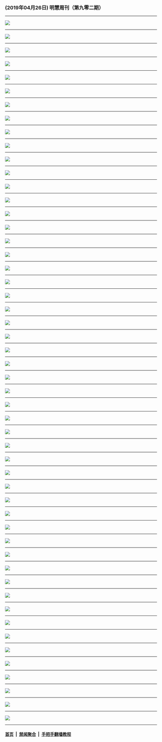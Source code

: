 ### (2019年04月26日) 明慧周刊（第九零二期） 

---

<img src="http://qikan.minghui.org/mhqkpage/qikanimage/2019/04/26/mhweekly902_read-online1.png"/><hr/>
<img src="http://qikan.minghui.org/mhqkpage/qikanimage/2019/04/26/mhweekly902_read-online2.png"/><hr/>
<img src="http://qikan.minghui.org/mhqkpage/qikanimage/2019/04/26/mhweekly902_read-online3.png"/><hr/>
<img src="http://qikan.minghui.org/mhqkpage/qikanimage/2019/04/26/mhweekly902_read-online4.png"/><hr/>
<img src="http://qikan.minghui.org/mhqkpage/qikanimage/2019/04/26/mhweekly902_read-online5.png"/><hr/>
<img src="http://qikan.minghui.org/mhqkpage/qikanimage/2019/04/26/mhweekly902_read-online6.png"/><hr/>
<img src="http://qikan.minghui.org/mhqkpage/qikanimage/2019/04/26/mhweekly902_read-online7.png"/><hr/>
<img src="http://qikan.minghui.org/mhqkpage/qikanimage/2019/04/26/mhweekly902_read-online8.png"/><hr/>
<img src="http://qikan.minghui.org/mhqkpage/qikanimage/2019/04/26/mhweekly902_read-online9.png"/><hr/>
<img src="http://qikan.minghui.org/mhqkpage/qikanimage/2019/04/26/mhweekly902_read-online10.png"/><hr/>
<img src="http://qikan.minghui.org/mhqkpage/qikanimage/2019/04/26/mhweekly902_read-online11.png"/><hr/>
<img src="http://qikan.minghui.org/mhqkpage/qikanimage/2019/04/26/mhweekly902_read-online12.png"/><hr/>
<img src="http://qikan.minghui.org/mhqkpage/qikanimage/2019/04/26/mhweekly902_read-online13.png"/><hr/>
<img src="http://qikan.minghui.org/mhqkpage/qikanimage/2019/04/26/mhweekly902_read-online14.png"/><hr/>
<img src="http://qikan.minghui.org/mhqkpage/qikanimage/2019/04/26/mhweekly902_read-online15.png"/><hr/>
<img src="http://qikan.minghui.org/mhqkpage/qikanimage/2019/04/26/mhweekly902_read-online16.png"/><hr/>
<img src="http://qikan.minghui.org/mhqkpage/qikanimage/2019/04/26/mhweekly902_read-online17.png"/><hr/>
<img src="http://qikan.minghui.org/mhqkpage/qikanimage/2019/04/26/mhweekly902_read-online18.png"/><hr/>
<img src="http://qikan.minghui.org/mhqkpage/qikanimage/2019/04/26/mhweekly902_read-online19.png"/><hr/>
<img src="http://qikan.minghui.org/mhqkpage/qikanimage/2019/04/26/mhweekly902_read-online20.png"/><hr/>
<img src="http://qikan.minghui.org/mhqkpage/qikanimage/2019/04/26/mhweekly902_read-online21.png"/><hr/>
<img src="http://qikan.minghui.org/mhqkpage/qikanimage/2019/04/26/mhweekly902_read-online22.png"/><hr/>
<img src="http://qikan.minghui.org/mhqkpage/qikanimage/2019/04/26/mhweekly902_read-online23.png"/><hr/>
<img src="http://qikan.minghui.org/mhqkpage/qikanimage/2019/04/26/mhweekly902_read-online24.png"/><hr/>
<img src="http://qikan.minghui.org/mhqkpage/qikanimage/2019/04/26/mhweekly902_read-online25.png"/><hr/>
<img src="http://qikan.minghui.org/mhqkpage/qikanimage/2019/04/26/mhweekly902_read-online26.png"/><hr/>
<img src="http://qikan.minghui.org/mhqkpage/qikanimage/2019/04/26/mhweekly902_read-online27.png"/><hr/>
<img src="http://qikan.minghui.org/mhqkpage/qikanimage/2019/04/26/mhweekly902_read-online28.png"/><hr/>
<img src="http://qikan.minghui.org/mhqkpage/qikanimage/2019/04/26/mhweekly902_read-online29.png"/><hr/>
<img src="http://qikan.minghui.org/mhqkpage/qikanimage/2019/04/26/mhweekly902_read-online30.png"/><hr/>
<img src="http://qikan.minghui.org/mhqkpage/qikanimage/2019/04/26/mhweekly902_read-online31.png"/><hr/>
<img src="http://qikan.minghui.org/mhqkpage/qikanimage/2019/04/26/mhweekly902_read-online32.png"/><hr/>
<img src="http://qikan.minghui.org/mhqkpage/qikanimage/2019/04/26/mhweekly902_read-online33.png"/><hr/>
<img src="http://qikan.minghui.org/mhqkpage/qikanimage/2019/04/26/mhweekly902_read-online34.png"/><hr/>
<img src="http://qikan.minghui.org/mhqkpage/qikanimage/2019/04/26/mhweekly902_read-online35.png"/><hr/>
<img src="http://qikan.minghui.org/mhqkpage/qikanimage/2019/04/26/mhweekly902_read-online36.png"/><hr/>
<img src="http://qikan.minghui.org/mhqkpage/qikanimage/2019/04/26/mhweekly902_read-online37.png"/><hr/>
<img src="http://qikan.minghui.org/mhqkpage/qikanimage/2019/04/26/mhweekly902_read-online38.png"/><hr/>
<img src="http://qikan.minghui.org/mhqkpage/qikanimage/2019/04/26/mhweekly902_read-online39.png"/><hr/>
<img src="http://qikan.minghui.org/mhqkpage/qikanimage/2019/04/26/mhweekly902_read-online40.png"/><hr/>
<img src="http://qikan.minghui.org/mhqkpage/qikanimage/2019/04/26/mhweekly902_read-online41.png"/><hr/>
<img src="http://qikan.minghui.org/mhqkpage/qikanimage/2019/04/26/mhweekly902_read-online42.png"/><hr/>
<img src="http://qikan.minghui.org/mhqkpage/qikanimage/2019/04/26/mhweekly902_read-online43.png"/><hr/>
<img src="http://qikan.minghui.org/mhqkpage/qikanimage/2019/04/26/mhweekly902_read-online44.png"/><hr/>
<img src="http://qikan.minghui.org/mhqkpage/qikanimage/2019/04/26/mhweekly902_read-online45.png"/><hr/>
<img src="http://qikan.minghui.org/mhqkpage/qikanimage/2019/04/26/mhweekly902_read-online46.png"/><hr/>
<img src="http://qikan.minghui.org/mhqkpage/qikanimage/2019/04/26/mhweekly902_read-online47.png"/><hr/>
<img src="http://qikan.minghui.org/mhqkpage/qikanimage/2019/04/26/mhweekly902_read-online48.png"/><hr/>
<img src="http://qikan.minghui.org/mhqkpage/qikanimage/2019/04/26/mhweekly902_read-online49.png"/><hr/>
<img src="http://qikan.minghui.org/mhqkpage/qikanimage/2019/04/26/mhweekly902_read-online50.png"/><hr/>
<img src="http://qikan.minghui.org/mhqkpage/qikanimage/2019/04/26/mhweekly902_read-online51.png"/><hr/>
<img src="http://qikan.minghui.org/mhqkpage/qikanimage/2019/04/26/mhweekly902_read-online52.png"/><hr/>


#### [首页](../../../..) &nbsp;|&nbsp; [禁闻聚合](https://github.com/gfw-breaker/banned-news) &nbsp;|&nbsp; [手把手翻墙教程](https://github.com/gfw-breaker/guides) 